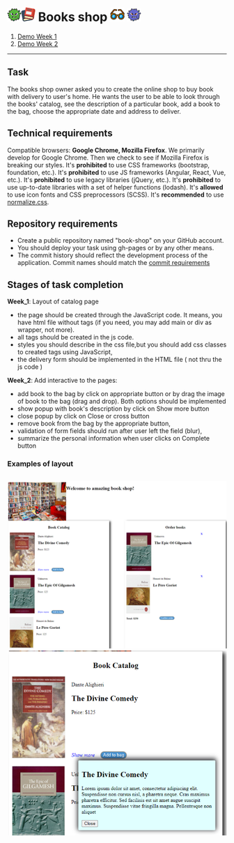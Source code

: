 # ![](./src/assets/icon/readme-icon/greenvir30.png)![](./src/assets/icon/readme-icon/book.png) Books shop ![](./src/assets/icon/readme-icon/glasses.png) ![](./src/assets/icon/readme-icon/violetvir30.png)
1. [Demo Week 1](https://DenViRus.github.io/Book-Shop/src/pages/bookShop/bookShop.html)
1. [Demo Week 2](https://DenViRus.github.io/Book-Shop/src/pages/bookShop/bookShop.html)
---
## Task
The books shop owner asked you to create the online shop to buy book with delivery to user's home. He wants the user to be able to look through the books' catalog, see the description of a particular book, add a book to the bag, choose the appropriate date and address to deliver.
## Technical requirements
Compatible browsers: **Google Chrome, Mozilla Firefox**. We primarily develop for Google Chrome. Then we check to see if Mozilla Firefox is breaking our styles.
It's **prohibited** to use CSS frameworks (bootstrap, foundation, etc.).
It's **prohibited** to use JS frameworks (Angular, React, Vue, etc.).
It's **prohibited** to use legacy libraries (jQuery, etc.).
It's **prohibited** to use up-to-date libraries with a set of helper functions (lodash).
It's **allowed** to use icon fonts and CSS preprocessors (SCSS).
It's **recommended** to use [normalize.css](https://necolas.github.io/normalize.css/).
## Repository requirements
- Create a public repository named "book-shop" on your GitHub account.
- You should deploy your task using gh-pages or by any other means.
- The commit history should reflect the development process of the application. Commit names should match the [commit requirements](https://docs.rs.school/#/git-convention)
## Stages of task completion
**Week_1**: Layout of catalog page
 * the page should be created through the JavaScript code. It means, you have html file without tags (if you need, you may add main or div as wrapper, not more).
 * all tags should be created in the js code.
 * styles you should describe in the css file,but you should add css classes to created tags using JavaScript,
 * the delivery form should be implemented in the HTML file ( not thru the js code )
 
**Week_2**: Add interactive to the pages:
 * add book to the bag by click on appropriate button or by drag the image of book to the bag (drag and drop). Both options should be implemented
 * show popup with book's description by click on Show more button
 * close popup by click on Close or cross button
 * remove book from the bag by the appropriate button,
 * validation of form fields should run after user left the field (blur),
 * summarize the personal information when user clicks on Complete button


### Examples of layout
![Book catalog](./src/assets/img/readme-img/img.png)
![Popup](./src/assets/img/readme-img/img_1.png)
---